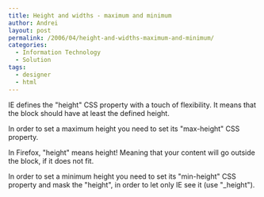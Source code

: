 ```yaml
---
title: Height and widths - maximum and minimum
author: Andrei
layout: post
permalink: /2006/04/height-and-widths-maximum-and-minimum/
categories:
  - Information Technology
  - Solution
tags:
  - designer
  - html
---
```

IE defines the "height" CSS property with a touch of flexibility. It means that the block should have at least the defined height.

In order to set a maximum height you need to set its "max-height" CSS property.

In Firefox, "height" means height! Meaning that your content will go outside the block, if it does not fit.

In order to set a minimum height you need to set its "min-height" CSS property and mask the "height", in order to let only IE see it (use "_height").